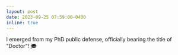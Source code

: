 ```yaml
---
layout: post
date: 2023-09-25 07:59:00-0400
inline: true
---
```


I emerged from my PhD public defense, officially bearing the title of "Doctor"! 🎓